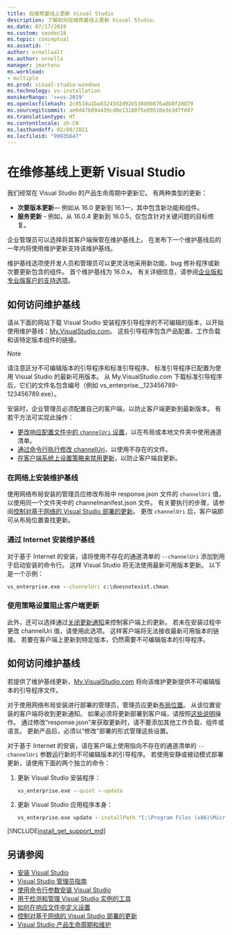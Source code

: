 ```yaml
---
title: 在维修基线上更新 Visual Studio
description: 了解如何在维修基线上更新 Visual Studio。
ms.date: 07/17/2019
ms.custom: seodec18
ms.topic: conceptual
ms.assetid: ''
author: ornellaalt
ms.author: ornella
manager: jmartens
ms.workload:
- multiple
ms.prod: visual-studio-windows
ms.technology: vs-installation
monikerRange: '>=vs-2019'
ms.openlocfilehash: 2c8510a1ba83243d2d92b538d80876a8b0f20079
ms.sourcegitcommit: ae6d47b09a439cd0e13180f5e89510e3e347fd47
ms.translationtype: HT
ms.contentlocale: zh-CN
ms.lasthandoff: 02/08/2021
ms.locfileid: "99935647"
---
```

# <a name="update-visual-studio-while-on-a-servicing-baseline"></a>在维修基线上更新 Visual Studio

我们经常在 Visual Studio 的产品生命周期中更新它。 有两种类型的更新： 

* **次要版本更新**&mdash; 例如从 16.0 更新到 16.1&mdash;，其中包含新功能和组件。  
* **服务更新** - 例如，从 16.0.4 更新到 16.0.5，仅包含针对关键问题的目标修复。

企业管理员可以选择将其客户端保管在维护基线上。 在发布下一个维护基线后的一年内将使用维护更新支持该维护基线。

维护基线选项使开发人员和管理员可以更灵活地采用新功能、bug 修补程序或新次要更新包含的组件。 首个维护基线为 16.0.x。 有关详细信息，请参阅[企业版和专业版客户的支持选项](/visualstudio/releases/2019/servicing#support-options-for-enterprise-and-professional-customers)。

## <a name="how-to-get-onto-a-servicing-baseline"></a>如何访问维护基线

请从下面的网站下载 Visual Studio 安装程序引导程序的不可编辑的版本，以开始使用维护基线：[My.VisualStudio.com](https://my.visualstudio.com/Downloads?q=visual%20studio%202019%20version%2016.0)。 这些引导程序包含产品配置、工作负载和该特定版本组件的链接。

> [!NOTE]
> 请注意区分不可编辑版本的引导程序和标准引导程序。 标准引导程序已配置为使用 Visual Studio 的最新可用版本。 从 My.VisualStudio.com 下载标准引导程序后，它们的文件名包含编号（例如 vs_enterprise__123456789-123456789.exe）。

安装时，企业管理员必须配置自己的客户端，以防止客户端更新到最新版本。 有若干方法可实现此操作：
- [更改响应配置文件中的 `channelUri` 设置](update-servicing-baseline.md#install-a-servicing-baseline-on-a-network)，以在布局或本地文件夹中使用通道清单。
- [通过命令行执行修改 channelUri](update-servicing-baseline.md#install-a-servicing-baseline-via-the-internet)，以使用不存在的文件。
- [在客户端系统上设置策略来禁用更新](update-servicing-baseline.md#use-policy-settings-to-disable-clients-from-updating)，以防止客户端自更新。

### <a name="install-a-servicing-baseline-on-a-network"></a>在网络上安装维护基线

使用网络布局安装的管理员应修改布局中 response.json 文件的 `channelUri` 值，以使用同一个文件夹中的 channelmanifest.json 文件。 有关要执行的步骤，请参阅[控制对基于网络的 Visual Studio 部署的更新](controlling-updates-to-visual-studio-deployments.md)。 更改 `channelUri` 后，客户端即可从布局位置查找更新。

### <a name="install-a-servicing-baseline-via-the-internet"></a>通过 Internet 安装维护基线

对于基于 Internet 的安装，请将使用不存在的通道清单的 `--channelUri` 添加到用于启动安装的命令行。 这样 Visual Studio 将无法使用最新可用版本更新。 以下是一个示例：

```cmd
vs_enterprise.exe --channelUri c:\doesnotexist.chman
```

### <a name="use-policy-settings-to-disable-clients-from-updating"></a>使用策略设置阻止客户端更新

此外，还可以选择通过[关闭更新通知](controlling-updates-to-visual-studio-deployments.md)来控制客户端上的更新。 若未在安装过程中更改 channelUri 值，请使用此选项。 这样客户端将无法接收最新可用版本的链接。 若要在客户端上更新到特定版本，仍然需要不可编辑版本的引导程序。

## <a name="how-to-stay-on-a-servicing-baseline"></a>如何访问维护基线

若提供了维护基线更新，[My.VisualStudio.com](https://my.visualstudio.com/Downloads?q=visual%20studio%202019%20version%2016.0) 将向该维护更新提供不可编辑版本的引导程序文件。

对于使用网络布局安装进行部署的管理员，管理员应更新[布局位置](update-a-network-installation-of-visual-studio.md)。 从该位置安装的客户端将收到更新通知。 如果必须将更新部署到客户端，请按照[这些说明](update-a-network-installation-of-visual-studio.md#deploy-an-update-to-client-machines)操作。 通过修改“response.json”来获取更新时，请不要添加其他工作负载、组件或语言。 更新产品后，必须以“修改”部署的形式管理这些设置。

对于基于 Internet 的安装，请在客户端上使用指向不存在的通道清单的 `--channelUri` 参数运行新的不可编辑版本的引导程序。 若使用安静或被动模式部署更新，请使用下面的两个独立的命令：

1. 更新 Visual Studio 安装程序：

    ```cmd
    vs_enterprise.exe --quiet --update
    ```

2. 更新 Visual Studio 应用程序本身：

    ```cmd
    vs_enterprise.exe update --installPath "C:\Program Files (x86)\Microsoft Visual Studio\2019\Enterprise" --quiet --wait --norestart --channelUri c:\doesnotexist.chman
    ```

[!INCLUDE[install_get_support_md](includes/install_get_support_md.md)]

## <a name="see-also"></a>另请参阅

* [安装 Visual Studio](install-visual-studio.md)
* [Visual Studio 管理员指南](visual-studio-administrator-guide.md)
* [使用命令行参数安装 Visual Studio](use-command-line-parameters-to-install-visual-studio.md)
* [用于检测和管理 Visual Studio 实例的工具](tools-for-managing-visual-studio-instances.md)
* [如何在响应文件中定义设置](automated-installation-with-response-file.md)
* [控制对基于网络的 Visual Studio 部署的更新](controlling-updates-to-visual-studio-deployments.md)
* [Visual Studio 产品生命周期和维护](/visualstudio/releases/2019/servicing/)

